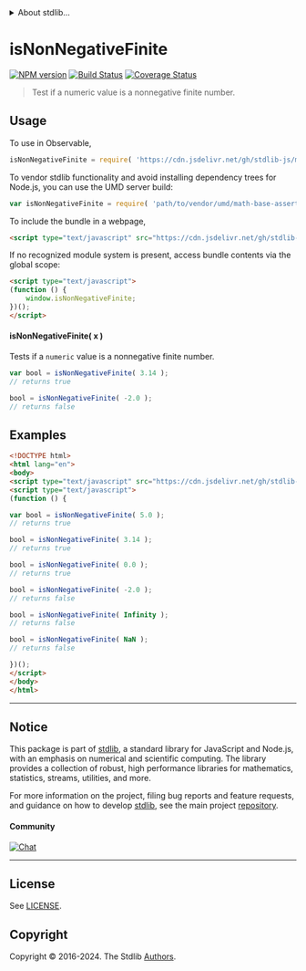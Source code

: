 <!--

@license Apache-2.0

Copyright (c) 2022 The Stdlib Authors.

Licensed under the Apache License, Version 2.0 (the "License");
you may not use this file except in compliance with the License.
You may obtain a copy of the License at

   http://www.apache.org/licenses/LICENSE-2.0

Unless required by applicable law or agreed to in writing, software
distributed under the License is distributed on an "AS IS" BASIS,
WITHOUT WARRANTIES OR CONDITIONS OF ANY KIND, either express or implied.
See the License for the specific language governing permissions and
limitations under the License.

-->


<details>
  <summary>
    About stdlib...
  </summary>
  <p>We believe in a future in which the web is a preferred environment for numerical computation. To help realize this future, we've built stdlib. stdlib is a standard library, with an emphasis on numerical and scientific computation, written in JavaScript (and C) for execution in browsers and in Node.js.</p>
  <p>The library is fully decomposable, being architected in such a way that you can swap out and mix and match APIs and functionality to cater to your exact preferences and use cases.</p>
  <p>When you use stdlib, you can be absolutely certain that you are using the most thorough, rigorous, well-written, studied, documented, tested, measured, and high-quality code out there.</p>
  <p>To join us in bringing numerical computing to the web, get started by checking us out on <a href="https://github.com/stdlib-js/stdlib">GitHub</a>, and please consider <a href="https://opencollective.com/stdlib">financially supporting stdlib</a>. We greatly appreciate your continued support!</p>
</details>

# isNonNegativeFinite

[![NPM version][npm-image]][npm-url] [![Build Status][test-image]][test-url] [![Coverage Status][coverage-image]][coverage-url] <!-- [![dependencies][dependencies-image]][dependencies-url] -->

> Test if a numeric value is a nonnegative finite number.



<section class="usage">

## Usage

To use in Observable,

```javascript
isNonNegativeFinite = require( 'https://cdn.jsdelivr.net/gh/stdlib-js/math-base-assert-is-nonnegative-finite@umd/browser.js' )
```

To vendor stdlib functionality and avoid installing dependency trees for Node.js, you can use the UMD server build:

```javascript
var isNonNegativeFinite = require( 'path/to/vendor/umd/math-base-assert-is-nonnegative-finite/index.js' )
```

To include the bundle in a webpage,

```html
<script type="text/javascript" src="https://cdn.jsdelivr.net/gh/stdlib-js/math-base-assert-is-nonnegative-finite@umd/browser.js"></script>
```

If no recognized module system is present, access bundle contents via the global scope:

```html
<script type="text/javascript">
(function () {
    window.isNonNegativeFinite;
})();
</script>
```

#### isNonNegativeFinite( x )

Tests if a `numeric` value is a nonnegative finite number.

```javascript
var bool = isNonNegativeFinite( 3.14 );
// returns true

bool = isNonNegativeFinite( -2.0 );
// returns false
```

</section>

<!-- /.usage -->

<section class="notes">

</section>

<!-- /.notes -->

<section class="examples">

## Examples

<!-- eslint no-undef: "error" -->

```html
<!DOCTYPE html>
<html lang="en">
<body>
<script type="text/javascript" src="https://cdn.jsdelivr.net/gh/stdlib-js/math-base-assert-is-nonnegative-finite@umd/browser.js"></script>
<script type="text/javascript">
(function () {

var bool = isNonNegativeFinite( 5.0 );
// returns true

bool = isNonNegativeFinite( 3.14 );
// returns true

bool = isNonNegativeFinite( 0.0 );
// returns true

bool = isNonNegativeFinite( -2.0 );
// returns false

bool = isNonNegativeFinite( Infinity );
// returns false

bool = isNonNegativeFinite( NaN );
// returns false

})();
</script>
</body>
</html>
```

</section>

<!-- /.examples -->

<!-- Section for related `stdlib` packages. Do not manually edit this section, as it is automatically populated. -->

<section class="related">

</section>

<!-- /.related -->

<!-- Section for all links. Make sure to keep an empty line after the `section` element and another before the `/section` close. -->


<section class="main-repo" >

* * *

## Notice

This package is part of [stdlib][stdlib], a standard library for JavaScript and Node.js, with an emphasis on numerical and scientific computing. The library provides a collection of robust, high performance libraries for mathematics, statistics, streams, utilities, and more.

For more information on the project, filing bug reports and feature requests, and guidance on how to develop [stdlib][stdlib], see the main project [repository][stdlib].

#### Community

[![Chat][chat-image]][chat-url]

---

## License

See [LICENSE][stdlib-license].


## Copyright

Copyright &copy; 2016-2024. The Stdlib [Authors][stdlib-authors].

</section>

<!-- /.stdlib -->

<!-- Section for all links. Make sure to keep an empty line after the `section` element and another before the `/section` close. -->

<section class="links">

[npm-image]: http://img.shields.io/npm/v/@stdlib/math-base-assert-is-nonnegative-finite.svg
[npm-url]: https://npmjs.org/package/@stdlib/math-base-assert-is-nonnegative-finite

[test-image]: https://github.com/stdlib-js/math-base-assert-is-nonnegative-finite/actions/workflows/test.yml/badge.svg?branch=main
[test-url]: https://github.com/stdlib-js/math-base-assert-is-nonnegative-finite/actions/workflows/test.yml?query=branch:main

[coverage-image]: https://img.shields.io/codecov/c/github/stdlib-js/math-base-assert-is-nonnegative-finite/main.svg
[coverage-url]: https://codecov.io/github/stdlib-js/math-base-assert-is-nonnegative-finite?branch=main

<!--

[dependencies-image]: https://img.shields.io/david/stdlib-js/math-base-assert-is-nonnegative-finite.svg
[dependencies-url]: https://david-dm.org/stdlib-js/math-base-assert-is-nonnegative-finite/main

-->

[chat-image]: https://img.shields.io/gitter/room/stdlib-js/stdlib.svg
[chat-url]: https://app.gitter.im/#/room/#stdlib-js_stdlib:gitter.im

[stdlib]: https://github.com/stdlib-js/stdlib

[stdlib-authors]: https://github.com/stdlib-js/stdlib/graphs/contributors

[umd]: https://github.com/umdjs/umd
[es-module]: https://developer.mozilla.org/en-US/docs/Web/JavaScript/Guide/Modules

[deno-url]: https://github.com/stdlib-js/math-base-assert-is-nonnegative-finite/tree/deno
[deno-readme]: https://github.com/stdlib-js/math-base-assert-is-nonnegative-finite/blob/deno/README.md
[umd-url]: https://github.com/stdlib-js/math-base-assert-is-nonnegative-finite/tree/umd
[umd-readme]: https://github.com/stdlib-js/math-base-assert-is-nonnegative-finite/blob/umd/README.md
[esm-url]: https://github.com/stdlib-js/math-base-assert-is-nonnegative-finite/tree/esm
[esm-readme]: https://github.com/stdlib-js/math-base-assert-is-nonnegative-finite/blob/esm/README.md
[branches-url]: https://github.com/stdlib-js/math-base-assert-is-nonnegative-finite/blob/main/branches.md

[stdlib-license]: https://raw.githubusercontent.com/stdlib-js/math-base-assert-is-nonnegative-finite/main/LICENSE

<!-- <related-links> -->

<!-- </related-links> -->

</section>

<!-- /.links -->
